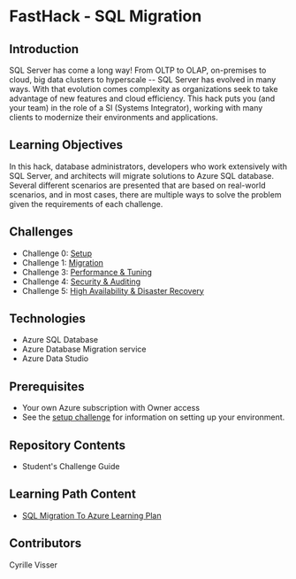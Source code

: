 # FastHack - SQL Migration 

## Introduction

SQL Server has come a long way!  From OLTP to OLAP, on-premises to cloud, big data clusters to hyperscale -- SQL Server has evolved in many ways.  With that evolution comes complexity as organizations seek to take advantage of new features and cloud efficiency.  This hack puts you (and your team) in the role of a SI (Systems Integrator), working with many clients to modernize their environments and applications.

## Learning Objectives

In this hack, database administrators, developers who work extensively with SQL Server, and architects will migrate solutions to Azure SQL database. Several different scenarios are presented that are based on real-world scenarios, and in most cases, there are multiple ways to solve the problem given the requirements of each challenge. 

## Challenges

* Challenge 0: [Setup](./Student/Challenge00.md)
* Challenge 1: [Migration](./Student/Challenge01.md)
* Challenge 3: [Performance & Tuning](./Student/Challenge02.md)
* Challenge 4: [Security & Auditing](./Student/Challenge03.md)
* Challenge 5: [High Availability & Disaster Recovery](./Student/Challenge04.md)

## Technologies

* Azure SQL Database
* Azure Database Migration service
* Azure Data Studio

## Prerequisites

- Your own Azure subscription with Owner access
- See the [setup challenge](./Student/Challenge00.md) for information on setting up your environment.

## Repository Contents

  - Student's Challenge Guide


## Learning Path Content

* [SQL Migration To Azure Learning Plan](https://docs.microsoft.com/en-us/data-migration/)


## Contributors

Cyrille Visser
